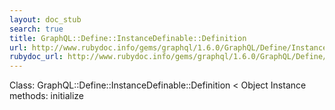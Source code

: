 ```yaml
---
layout: doc_stub
search: true
title: GraphQL::Define::InstanceDefinable::Definition
url: http://www.rubydoc.info/gems/graphql/1.6.0/GraphQL/Define/InstanceDefinable/Definition
rubydoc_url: http://www.rubydoc.info/gems/graphql/1.6.0/GraphQL/Define/InstanceDefinable/Definition
---
```


Class: GraphQL::Define::InstanceDefinable::Definition < Object
Instance methods:
initialize

